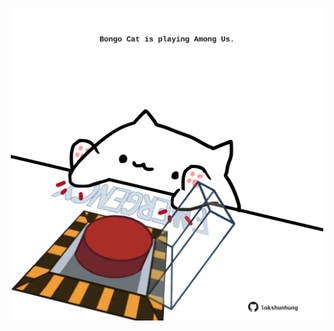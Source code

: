 <!-- built at 02/07/2021, 19:01:38 UTC -->
<p align="center">
  <img width="500" height="500" src="./ReadmeImage.svg">
</p>
